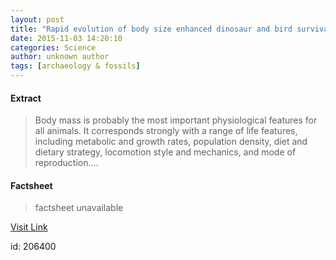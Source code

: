 ```yaml
---
layout: post
title: "Rapid evolution of body size enhanced dinosaur and bird survival"
date: 2015-11-03 14:20:10
categories: Science
author: unknown author
tags: [archaeology & fossils]
---
```



#### Extract
>Body mass is probably the most important physiological features for all animals. It corresponds strongly with a range of life features, including metabolic and growth rates, population density, diet and dietary strategy, locomotion style and mechanics, and mode of reproduction....

#### Factsheet
>factsheet unavailable

[Visit Link](http://phys.org/news/2015-11-rapid-evolution-body-size-dinosaur.html)

id:  206400
